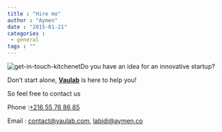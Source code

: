 ```yaml
---
title : "Hire me"
author : "Aymen"
date : "2015-01-21"
categories : 
 - general
tags : ""
---
```


![get-in-touch-kitchenet](https://aymen.co/cn/uploads/2017/01/get-in-touch-kitchenet-300x252.png)Do you have an idea for an innovative startup?

Don’t start alone, [**Vaulab**](https://vaulab.com/) is here to help you!

So feel free to contact us

Phone :[+216 55 76 86 85]("tel:+2155768685)

Email : [contact@vaulab.com](contact@vaulab.com), [labidi@aymen.co](mailto:labidi@aymen.co)
